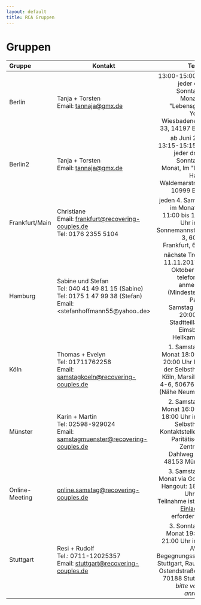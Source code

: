 ```yaml
---
layout: default
title: RCA Gruppen
---
```

# Gruppen

| Gruppe | Kontakt | Termin                       |
|:------ | ------- | ---------------------------: |
| Berlin | Tanja + Torsten<br>Email: <tannaja@gmx.de> |  13:00-15:00 Uhr jeder erste Sonntag im Monat, Im "Lebensglück Yoga", Wiesbadenerstr. 33, 14197 Berlin |
| Berlin2 | Tanja + Torsten<br>Email: <tannaja@gmx.de> |  ab Juni 2017 13:15-15:15 Uhr jeder dritten Sonntag im Monat, Im "Heile Haus", Waldemarstr. 36, 10999 Berlin |
| Frankfurt/Main | Christiane<br>Email: <frankfurt@recovering-couples.de><br>Tel: 0176 2355 5104 | jeden 4. Samstag im Monat  von 11:00 bis 12:30 Uhr  in der Sonnemannstraße 3, 60314 Frankfurt, 6. OG |
| Hamburg | Sabine und Stefan<br>Tel: 040 41 49 81 15 (Sabine)<br>Tel: 0175 1 47 99 38 (Stefan)<br>Email: <stefanhoffmann55@yahoo..de> | nächste Treffen 11.11.2017, ab Oktober bitte telefonisch anmelden: (Mindestens 3 Paare)<br>Samstag 18 - 20:00 Uhr<br>Stadtteilladen Eimsbüttel<br>Hellkamp 56 |
| Köln | Thomas + Evelyn<br>Tel: 01711762258<br>Email: <samstagkoeln@recovering-couples.de> | 1. Samstag im Monat 18:00 bis 20:00 Uhr Haus der Selbsthilfe-Köln, Marsilstein 4-6, 50676 Köln (Nähe Neumarkt) |
| Münster | Karin + Martin<br>Tel: 02598-929024<br>Email: <samstagmuenster@recovering-couples.de> | 2. Samstag im Monat 16:00 bis 18:00 Uhr  in der Selbsthilfe-Kontaktstelle des Paritätischen Zentrums, Dahlweg 112, 48153 Münster |
| Online-Meeting | <online.samstag@recovering-couples.de> | 3. Samstag im Monat via Google Hangout: 18-20 Uhr [Zur Teilnahme ist eine <a href="mailto:online.samstag@recovering-couples.de?subject=[Anmeldung RCA-Onlinemeeting]">Einladung</a> erforderlich.] |
| Stuttgart | Resi + Rudolf<br>Tel.: 0711-12025357<br>Email: <stuttgart@recovering-couples.de> | 3. Sonntag im Monat 19:00 - 21:00 Uhr in der AWO-Begegnungsstätte Stuttgart, Raum 3, Ostendstraße 83, 70188 Stuttgart<br> *bitte vorher anrufen!* | 
